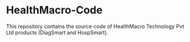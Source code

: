 # HealthMacro-Code

This repository contains the source code of HealthMacro Technology Pvt Ltd products (DiagSmart and HospSmart).
